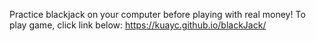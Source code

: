 Practice blackjack on your computer before playing with real money!
To play game, click link below:
https://kuayc.github.io/blackJack/
